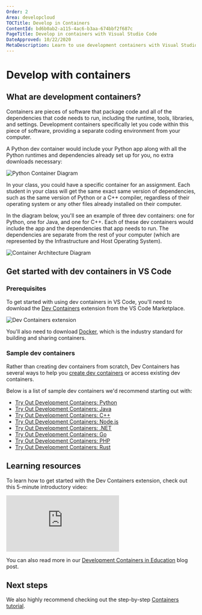 ```yaml
---
Order: 2
Area: developcloud
TOCTitle: Develop in Containers
ContentId: bd6b0ab2-a115-4ac6-b3aa-674bbf2f687c
PageTitle: Develop in containers with Visual Studio Code
DateApproved: 10/22/2020
MetaDescription: Learn to use development containers with Visual Studio Code
---
```

# Develop with containers

## What are development containers?

Containers are pieces of software that package code and all of the dependencies that code needs to run, including the runtime, tools, libraries, and settings. Development containers specifically let you code within this piece of software, providing a separate coding environment from your computer.

A Python dev container would include your Python app along with all the Python runtimes and dependencies already set up for you, no extra downloads necessary:

![Python Container Diagram](images/containers/python-container.png)

In your class, you could have a specific container for an assignment. Each student in your class will get the same exact same version of dependencies, such as the same version of Python or a C++ compiler, regardless of their operating system or any other files already installed on their computer.

In the diagram below, you'll see an example of three dev containers: one for Python, one for Java, and one for C++. Each of these dev containers would include the app and the dependencies that app needs to run. The dependencies are separate from the rest of your computer (which are represented by the Infrastructure and Host Operating System).

![Container Architecture Diagram](images/containers/container-architecture.png)

## Get started with dev containers in VS Code

### Prerequisites

To get started with using dev containers in VS Code, you'll need to download the [Dev Containers](https://marketplace.visualstudio.com/items?itemName=ms-vscode-remote.remote-containers) extension from the VS Code Marketplace.

![Dev Containers extension](images/containers/dev-containers-extension.png)

You'll also need to download [Docker](https://docs.docker.com/docker-for-windows/install-windows-home/), which is the industry standard for building and sharing containers.

### Sample dev containers

Rather than creating dev containers from scratch, Dev Containers has several ways to help you [create dev containers](/docs/devcontainers/create-dev-container.md) or access existing dev containers.

Below is a list of sample dev containers we'd recommend starting out with:

- [Try Out Development Containers: Python](https://github.com/microsoft/vscode-remote-try-python)
- [Try Out Development Containers: Java](https://github.com/microsoft/vscode-remote-try-java)
- [Try Out Development Containers: C++](https://github.com/microsoft/vscode-remote-try-cpp)
- [Try Out Development Containers: Node.js](https://github.com/microsoft/vscode-remote-try-node)
- [Try Out Development Containers: .NET](https://github.com/microsoft/vscode-remote-try-dotnetcore)
- [Try Out Development Containers: Go](https://github.com/microsoft/vscode-remote-try-go)
- [Try Out Development Containers: PHP](https://github.com/microsoft/vscode-remote-try-php)
- [Try Out Development Containers: Rust](https://github.com/microsoft/vscode-remote-try-rust)

## Learning resources

To learn how to get started with the Dev Containers extension, check out this 5-minute introductory video:

<iframe src="https://youtube.com/embed/Uvf2FVS1F8k?rel=0&amp;disablekb=0&amp;modestbranding=1&amp;showinfo=0" frameborder="0" allowfullscreen title="Development Containers: A Guide for Students"></iframe>

You can also read more in our [Development Containers in Education](/blogs/2020/07/27/containers-edu.md) blog post.

## Next steps

We also highly recommend checking out the step-by-step [Containers tutorial](/docs/devcontainers/tutorial.md).
